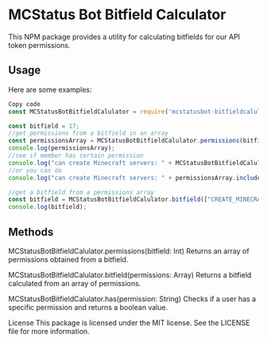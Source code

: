 # MCStatus Bot Bitfield Calculator
This NPM package provides a utility for calculating bitfields for our API token permissions.

## Usage
Here are some examples:

```js
Copy code
const MCStatusBotBitfieldCalulator = require('mcstatusbot-bitfieldcalulator')

const bitfield = 17;
//get permissions from a bitfield in an array
const permissionsArray = MCStatusBotBitfieldCalulator.permissions(bitfield)
console.log(permissionsArray);
//see if member has certain permission
console.log("can create Minecraft servers: " + MCStatusBotBitfieldCalulator.has('CREATE_MINECRAFT_SERVER'));
//or you can do
console.log("can create Minecraft servers: " + permissionsArray.includes('CREATE_MINECRAFT_SERVER'));

//get a bitfield from a permissions array
const bitfield = MCStatusBotBitfieldCalulator.bitfield(["CREATE_MINECRAFT_SERVER", "DELETE_MINECRAFT_SERVER", "CREATE_CHANNEL_WATCHER"])
console.log(bitfield);
```

## Methods
MCStatusBotBitfieldCalulator.permissions(bitfield: Int)
Returns an array of permissions obtained from a bitfield.

MCStatusBotBitfieldCalulator.bitfield(permissions: Array)
Returns a bitfield calculated from an array of permissions.

MCStatusBotBitfieldCalulator.has(permission: String)
Checks if a user has a specific permission and returns a boolean value.

License
This package is licensed under the MIT license. See the LICENSE file for more information.